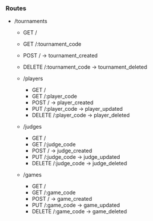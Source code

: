 ### Routes

- /tournaments
  - GET /
  - GET /:tournament_code
  - POST / -> tournament_created
  - DELETE /:tournament_code -> tournament_deleted

  - /players
    - GET /
    - GET /:player_code
    - POST / -> player_created
    - PUT /:player_code -> player_updated
    - DELETE /:player_code -> player_deleted

  - /judges
    - GET /
    - GET /:judge_code
    - POST / -> judge_created
    - PUT /:judge_code -> judge_updated
    - DELETE /:judge_code -> judge_deleted

  - /games
    - GET /
    - GET /:game_code
    - POST / -> game_created
    - PUT /:game_code -> game_updated
    - DELETE /:game_code -> game_deleted